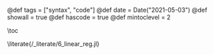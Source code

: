 @def tags = ["syntax", "code"]
@def date = Date("2021-05-03")
@def showall = true
@def hascode = true
@def mintoclevel = 2

\toc

\literate{/_literate/6_linear_reg.jl}
